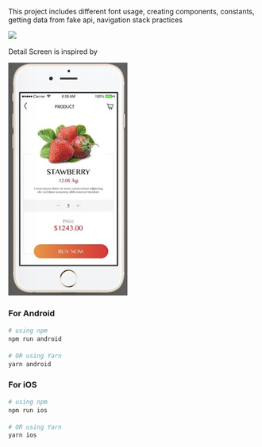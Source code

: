 This project includes different font usage, creating components, constants, getting data from fake api, navigation stack practices

![](https://github.com/elifgul98/RNNavigationProject/blob/main/navigation.gif)

Detail Screen is inspired by

![](https://github.com/elifgul98/RNNavigationProject/blob/main/inspired.png)

### For Android

```bash
# using npm
npm run android

# OR using Yarn
yarn android
```

### For iOS

```bash
# using npm
npm run ios

# OR using Yarn
yarn ios
```
